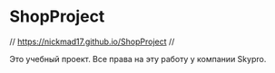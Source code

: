 # ShopProject
//
https://nickmad17.github.io/ShopProject
//


Это учебный проект. Все права на эту работу у компании Skypro.
